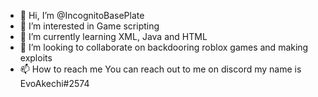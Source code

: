 - 👋 Hi, I’m @IncognitoBasePlate
- 👀 I’m interested in Game scripting 
- 🌱 I’m currently learning XML, Java and HTML
- 💞️ I’m looking to collaborate on backdooring roblox games and making exploits
- 📫 How to reach me You can reach out to me on discord my name is EvoAkechi#2574

<!---
IncognitoBasePlate/IncognitoBasePlate is a ✨ special ✨ repository because its `README.md` (this file) appears on your GitHub profile.
You can click the Preview link to take a look at your changes.
--->
